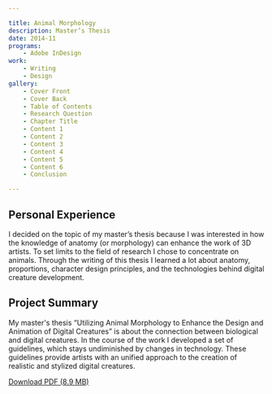 ```yaml
---

title: Animal Morphology
description: Master’s Thesis
date: 2014-11
programs:
    - Adobe InDesign
work:
    - Writing
    - Design
gallery:
    - Cover Front
    - Cover Back
    - Table of Contents
    - Research Question
    - Chapter Title
    - Content 1
    - Content 2
    - Content 3
    - Content 4
    - Content 5
    - Content 6
    - Conclusion

---
```


## Personal Experience
I decided on the topic of my master’s thesis because I was interested in how the knowledge of anatomy (or morphology)
can enhance the work of 3D artists. To set limits to the field of research I chose to concentrate on animals. Through
the writing of this thesis I learned a lot about anatomy, proportions, character design principles, and the technologies
behind digital creature development.

## Project Summary
My master's thesis “Utilizing Animal Morphology to Enhance the Design and Animation of Digital Creatures” is about the
connection between biological and digital creatures. In the course of the work I developed a set of guidelines, which
stays undiminished by changes in technology. These guidelines provide artists with an unified approach to the creation
of realistic and stylized digital creatures.

<p class="additional-links">
    <a href="/downloads/animal-morphology.pdf" target="_blank" title="Utilizing Animal Morphology to Enhance the Design and Animation of Digital Creatures">
        Download PDF (8.9 MB)
    </a>
</p>
